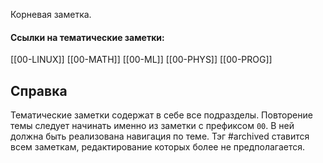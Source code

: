 Корневая заметка.

#### Ссылки на тематические заметки:
[[00-LINUX]]
[[00-MATH]]
[[00-ML]]
[[00-PHYS]]
[[00-PROG]]

## Справка
Тематические заметки содержат в себе все подразделы. Повторение темы следует начинать именно из заметки с префиксом `00`. В ней должна быть реализована навигация по теме.
Тэг #archived ставится всем заметкам, редактирование которых более не предполагается.